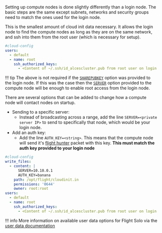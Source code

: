 
Setting up compute nodes is done slightly differently than a login node. The basic steps are the same except subnets, networks and security groups need to match the ones used for the login node.

This is the smallest amount of cloud init data necessary. It allows the login node to find the compute nodes as long as they are on the same network, and ssh into them from the root user (which is necessary for setup).
```yaml
#cloud-config
users:
  - default
  - name: root
    ssh_authorized_keys:
      - <Content of ~/.ssh/id_alcescluster.pub from root user on login node>
```

!!! tip
    The above is not required if the [`SHAREPUBKEY`](../understand-solo/user-data.md#sharepubkey) option was provided to the login node. If this was the case then the [`SERVER`](../understand-solo/user-data.md#server) option provided to the compute node will be enough to enable root access from the login node.

There are several options that can be added to change how a compute node will contact nodes on startup.

- Sending to a specific server:
    - Instead of broadcasting across a range, add the line `SERVER=<private server IP>` to send to specifically that node, which would be your login node.
- Add an auth key:
    - Add the line `AUTH_KEY=<string>`. This means that the compute node will send it's [flight hunter](../../flight-environment/use-flight/flight-admin-tools/hunter.md) packet with this key. **This must match the auth key provided to your login node**

```yaml title="An example of all mentioned lines in a single cloud init script."
#cloud-config
write_files:
  - content: |
      SERVER=10.10.0.1
      AUTH_KEY=banana
    path: /opt/flight/cloudinit.in
    permissions: '0644'
    owner: root:root
users:
  - default
  - name: root
    ssh_authorized_keys:
      - <Content of ~/.ssh/id_alcescluster.pub from root user on login node>
```

!!! info
    More information on available user data options for Flight Solo via the [user data documentation](../understand-solo/user-data.md)
